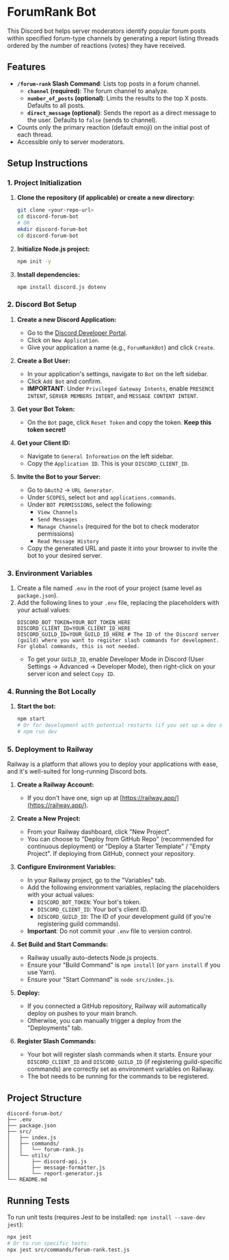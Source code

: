 # ForumRank Bot

This Discord bot helps server moderators identify popular forum posts within specified forum-type channels by generating a report listing threads ordered by the number of reactions (votes) they have received.

## Features

-   **`/forum-rank` Slash Command**: Lists top posts in a forum channel.
    -   **`channel` (required)**: The forum channel to analyze.
    -   **`number_of_posts` (optional)**: Limits the results to the top X posts. Defaults to all posts.
    -   **`direct_message` (optional)**: Sends the report as a direct message to the user. Defaults to `false` (sends to channel).
-   Counts only the primary reaction (default emoji) on the initial post of each thread.
-   Accessible only to server moderators.

## Setup Instructions

### 1. Project Initialization

1.  **Clone the repository (if applicable) or create a new directory:**
    ```bash
    git clone <your-repo-url>
    cd discord-forum-bot
    # OR
    mkdir discord-forum-bot
    cd discord-forum-bot
    ```
2.  **Initialize Node.js project:**
    ```bash
    npm init -y
    ```
3.  **Install dependencies:**
    ```bash
    npm install discord.js dotenv
    ```

### 2. Discord Bot Setup

1.  **Create a new Discord Application:**
    -   Go to the [Discord Developer Portal](https://discord.com/developers/applications).
    -   Click on `New Application`.
    -   Give your application a name (e.g., `ForumRankBot`) and click `Create`.

2.  **Create a Bot User:**
    -   In your application's settings, navigate to `Bot` on the left sidebar.
    -   Click `Add Bot` and confirm.
    -   **IMPORTANT**: Under `Privileged Gateway Intents`, enable `PRESENCE INTENT`, `SERVER MEMBERS INTENT`, and `MESSAGE CONTENT INTENT`.

3.  **Get your Bot Token:**
    -   On the `Bot` page, click `Reset Token` and copy the token. **Keep this token secret!**

4.  **Get your Client ID:**
    -   Navigate to `General Information` on the left sidebar.
    -   Copy the `Application ID`. This is your `DISCORD_CLIENT_ID`.

5.  **Invite the Bot to your Server:**
    -   Go to `OAuth2` -> `URL Generator`.
    -   Under `SCOPES`, select `bot` and `applications.commands`.
    -   Under `BOT PERMISSIONS`, select the following:
        -   `View Channels`
        -   `Send Messages`
        -   `Manage Channels` (required for the bot to check moderator permissions)
        -   `Read Message History`
    -   Copy the generated URL and paste it into your browser to invite the bot to your desired server.

### 3. Environment Variables

1.  Create a file named `.env` in the root of your project (same level as `package.json`).
2.  Add the following lines to your `.env` file, replacing the placeholders with your actual values:
    ```
    DISCORD_BOT_TOKEN=YOUR_BOT_TOKEN_HERE
    DISCORD_CLIENT_ID=YOUR_CLIENT_ID_HERE
    DISCORD_GUILD_ID=YOUR_GUILD_ID_HERE # The ID of the Discord server (guild) where you want to register slash commands for development. For global commands, this is not needed.
    ```
    -   To get your `GUILD_ID`, enable Developer Mode in Discord (User Settings -> Advanced -> Developer Mode), then right-click on your server icon and select `Copy ID`.

### 4. Running the Bot Locally

1.  **Start the bot:**
    ```bash
    npm start
    # Or for development with potential restarts (if you set up a dev script):
    # npm run dev
    ```

### 5. Deployment to Railway

Railway is a platform that allows you to deploy your applications with ease, and it's well-suited for long-running Discord bots.

1.  **Create a Railway Account:**
    -   If you don't have one, sign up at [https://railway.app/](https://railway.app/).

2.  **Create a New Project:**
    -   From your Railway dashboard, click "New Project".
    -   You can choose to "Deploy from GitHub Repo" (recommended for continuous deployment) or "Deploy a Starter Template" / "Empty Project". If deploying from GitHub, connect your repository.

3.  **Configure Environment Variables:**
    -   In your Railway project, go to the "Variables" tab.
    -   Add the following environment variables, replacing the placeholders with your actual values:
        -   `DISCORD_BOT_TOKEN`: Your bot's token.
        -   `DISCORD_CLIENT_ID`: Your bot's client ID.
        -   `DISCORD_GUILD_ID`: The ID of your development guild (if you're registering guild commands).
    -   **Important**: Do not commit your `.env` file to version control.

4.  **Set Build and Start Commands:**
    -   Railway usually auto-detects Node.js projects.
    -   Ensure your "Build Command" is `npm install` (or `yarn install` if you use Yarn).
    -   Ensure your "Start Command" is `node src/index.js`.

5.  **Deploy:**
    -   If you connected a GitHub repository, Railway will automatically deploy on pushes to your main branch.
    -   Otherwise, you can manually trigger a deploy from the "Deployments" tab.

6.  **Register Slash Commands:**
    -   Your bot will register slash commands when it starts. Ensure your `DISCORD_CLIENT_ID` and `DISCORD_GUILD_ID` (if registering guild-specific commands) are correctly set as environment variables on Railway.
    -   The bot needs to be running for the commands to be registered.

## Project Structure

```
discord-forum-bot/
├── .env
├── package.json
├── src/
│   ├── index.js
│   ├── commands/
│   │   └── forum-rank.js
│   └── utils/
│       ├── discord-api.js
│       ├── message-formatter.js
│       └── report-generator.js
└── README.md
```

## Running Tests

To run unit tests (requires Jest to be installed: `npm install --save-dev jest`):

```bash
npx jest
# Or to run specific tests:
npx jest src/commands/forum-rank.test.js
```
